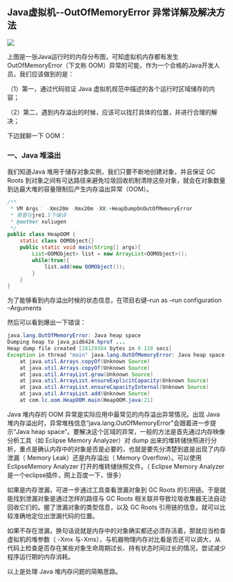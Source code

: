 ## Java虚拟机--OutOfMemoryError 异常详解及解决方法
![](../images/20150414175327108)

上图是一张Java运行时的内存分布图，可知虚拟机内存都有发生OutOfMemoryError（下文称 OOM）异常的可能，作为一个合格的Java开发人员，我们应该做到的是：


（1）第一，通过代码验证 Java 虚拟机规范中描述的各个运行时区域储存的内容；

（2）第二，遇到内存溢出的时候，应该可以找打具体的位置，并进行合理的解决；

下边就聊一下 OOM：

### 一、Java 堆溢出

我们知道Java 堆用于储存对象实例，我们只要不断地创建对象，并且保证 GC Roots 到对象之间有可达路径来避免垃圾回收机制清除这些对象，就会在对象数量到达最大堆的容量限制后产生内存溢出异常（OOM）。

```java
/**
 * VM Args： -Xms20m -Xmx20m -XX:+HeapDumpOnOutOfMemoryError
 * 需要在jre1.5下编译
 * @author xuliugen
 */
public class HeapOOM {
    static class OOMObject{}
    public static void main(String[] args){
        List<OOMObject> list = new ArrayList<OOMObject>();
        while(true){
            list.add(new OOMObject());
        }
    }
}
```
为了能够看到内存溢出时候的状态信息，在项目右键–run as –run configuration –Arguments



然后可以看到爆出一下错误：

```java
java.lang.OutOfMemoryError: Java heap space
Dumping heap to java_pid6424.hprof ...
Heap dump file created [28129384 bytes in 0.118 secs]
Exception in thread "main" java.lang.OutOfMemoryError: Java heap space
    at java.util.Arrays.copyOf(Unknown Source)
    at java.util.Arrays.copyOf(Unknown Source)
    at java.util.ArrayList.grow(Unknown Source)
    at java.util.ArrayList.ensureExplicitCapacity(Unknown Source)
    at java.util.ArrayList.ensureCapacityInternal(Unknown Source)
    at java.util.ArrayList.add(Unknown Source)
    at com.lc.oom.HeapOOM.main(HeapOOM.java:21)
```

Java 堆内存的 OOM 异常是实际应用中最常见的内存溢出异常情况。出现 Java 堆内存溢出时，异常堆栈信息“java.lang.OutOfMemoryError”会跟着进一步提示“Java heap space”。要解决这个区域的异常，一般的方法是首先通过内存映像分析工具（如 Eclipse Memory Analyzer）对 dump 出来的堆转储快照进行分析，重点是确认内存中的对象是否是必要的，也就是要先分清楚到底是出现了内存泄漏（ Memory Leak）还是内存溢出（ Memory Overflow）。可以使用 EclipseMemory Analyzer 打开的堆转储快照文件。（ Eclipse Memory Analyzer是一个eclipse插件，网上百度一下，很多）

如果是内存泄漏，可进一步通过工具查看泄漏对象到 GC Roots 的引用链。于是就能找到泄漏对象是通过怎样的路径与 GC Roots 相关联并导致垃圾收集器无法自动回收它们的。握了泄漏对象的类型信息，以及 GC Roots 引用链的信息，就可以比较准确地定位出泄漏代码的位置。

如果不存在泄漏，换句话说就是内存中的对象确实都还必须存活着，那就应当检查虚拟机的堆参数（ -Xmx 与-Xms），与机器物理内存对比看是否还可以调大，从代码上检查是否存在某些对象生命周期过长、持有状态时间过长的情况，尝试减少程序运行期的内存消耗。

以上是处理 Java 堆内存问题的简略思路。
